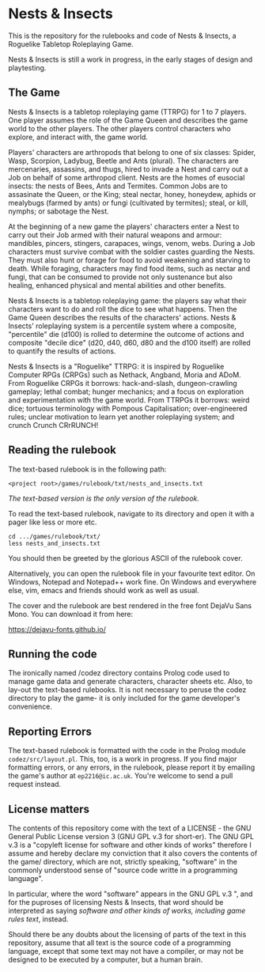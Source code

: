 Nests & Insects
===============

This is the repository for the rulebooks and code of Nests & Insects, a Roguelike
Tabletop Roleplaying Game.

Nests & Insects is still a work in progress, in the early stages of design and
playtesting.

The Game
--------

Nests & Insects is a tabletop roleplaying game (TTRPG) for 1 to 7 players. One
player assumes the role of the Game Queen and describes the game world to the
other players. The other players control characters who explore, and interact
with, the game world.

Players' characters are arthropods that belong to one of six classes: Spider,
Wasp, Scorpion, Ladybug, Beetle and Ants (plural). The characters are
mercenaries, assassins, and thugs, hired to invade a Nest and carry out a Job on
behalf of some arthropod client. Nests are the homes of eusocial insects: the
nests of Bees, Ants and Termites. Common Jobs are to assasinate the Queen, or
the King; steal nectar, honey, honeydew, aphids or mealybugs (farmed by ants) or
fungi (cultivated by termites); steal, or kill, nymphs; or sabotage the Nest.

At the beginning of a new game the players' characters enter a Nest to carry out
their Job armed with their natural weapons and armour: mandibles, pincers,
stingers, carapaces, wings, venom, webs. During a Job characters must survive
combat with the soldier castes guarding the Nests. They must also hunt or forage
for food to avoid weakening and starving to death. While foraging, characters
may find food items, such as nectar and fungi, that can be consumed to provide
not only sustenance but also healing, enhanced physical and mental abilities and
other benefits.

Nests & Insects is a tabletop roleplaying game: the players say what their
characters want to do and roll the dice to see what happens. Then the Game Queen
describes the results of the characters' actions. Nests & Insects' roleplaying
system is a percentile system where a composite, "percentile" die (d100) is
rolled to determine the outcome of actions and composite "decile dice" (d20,
d40, d60, d80 and the d100 itself) are rolled to quantify the results of
actions.

Nests & Insects is a "Roguelike" TTRPG: it is inspired by Roguelike Computer
RPGs (CRPGs) such as Nethack, Angband, Moria and ADoM. From Roguelike CRPGs it
borrows: hack-and-slash, dungeon-crawling gameplay; lethal combat; hunger
mechanics; and a focus on exploration and experimentation with the game world.
From TTRPGs it borrows: weird dice; tortuous terminology with Pompous
Capitalisation; over-engineered rules; unclear motivation to learn yet another
roleplaying system; and crunch Crunch CRrRUNCH!

Reading the rulebook
--------------------

The text-based rulebook is in the following path:
```
<project root>/games/rulebook/txt/nests_and_insects.txt
```

_The text-based version is the only version of the rulebook._

To read the text-based rulebook, navigate to its directory and open it with a pager like
less or more etc.

```
cd .../games/rulebook/txt/
less nests_and_insects.txt
```

You should then be greeted by the glorious ASCII of the rulebook cover. 

Alternatively, you can open the rulebook file in your favourite text editor. On
Windows, Notepad and Notepad++ work fine. On Windows and everywhere else, vim, emacs
and friends should work as well as usual.

The cover and the rulebook are best rendered in the free font DejaVu Sans Mono. You can
download it from here:

https://dejavu-fonts.github.io/

Running the code
----------------

The ironically named /codez directory contains Prolog code used to manage game data and
generate characters, character sheets etc. Also, to lay-out the text-based rulebooks. It
is not necessary to peruse the codez directory to play the game- it is only included for
the game developer's convenience.

Reporting Errors
----------------

The text-based rulebook is formatted with the code in the Prolog module
`codez/src/layout.pl`. This, too, is a work in progress. If you find major formatting
errors, or any errors, in the rulebook, please report it by emailing the game's author
at `ep2216@ic.ac.uk`. You're welcome to send a pull request instead.

License matters
---------------

The contents of this repository come with the text of a LICENSE - the GNU
General Public License version 3 (GNU GPL v.3 for short-er). The GNU GPL v.3 is
a "copyleft license for software and other kinds of works" therefore I assume
and hereby declare my conviction that it also covers the contents of the game/
directory, which are not, strictly speaking, "software" in the commonly
understood sense of "source code writte in a programming language".

In particular, where the word "software" appears in the GNU GPL v.3 ", and for
the puproses of licensing Nests & Insects, that word should be interpreted as
saying _software and other kinds of works, including game rules text_, instead.

Should there be any doubts about the licensing of parts of the text in this
repository, assume that all text is the source code of a programming language,
except that some text may not have a compiler, or may not be designed to be
executed by a computer, but a human brain.
